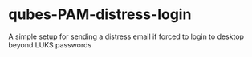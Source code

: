 # qubes-PAM-distress-login
A simple setup for sending a distress email if forced to login to desktop beyond LUKS passwords
